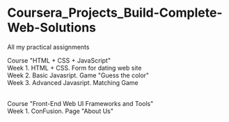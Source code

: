 # Coursera_Projects_Build-Complete-Web-Solutions
All my practical assignments

Course "HTML + CSS + JavaScript"<br>
Week 1. HTML + CSS. Form for dating web site<br>
Week 2. Basic Javasript. Game "Guess the color"<br>
Week 3. Advanced Javasript. Matching Game<br><br>

Course "Front-End Web UI Frameworks and Tools"<br>
Week 1. ConFusion. Page "About Us"<br>
